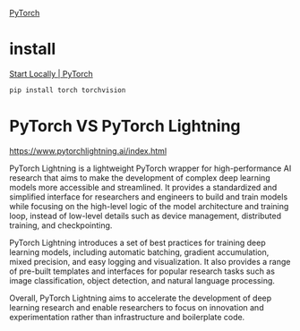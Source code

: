 [PyTorch](https://pytorch.org/)

# install

[Start Locally | PyTorch](https://pytorch.org/get-started/locally/)

```sh
pip install torch torchvision
```


# PyTorch VS PyTorch Lightning

https://www.pytorchlightning.ai/index.html

PyTorch Lightning is a lightweight PyTorch wrapper for high-performance AI research that aims to make the development of complex deep learning models more accessible and streamlined. It provides a standardized and simplified interface for researchers and engineers to build and train models while focusing on the high-level logic of the model architecture and training loop, instead of low-level details such as device management, distributed training, and checkpointing. 

PyTorch Lightning introduces a set of best practices for training deep learning models, including automatic batching, gradient accumulation, mixed precision, and easy logging and visualization. It also provides a range of pre-built templates and interfaces for popular research tasks such as image classification, object detection, and natural language processing.

Overall, PyTorch Lightning aims to accelerate the development of deep learning research and enable researchers to focus on innovation and experimentation rather than infrastructure and boilerplate code.
